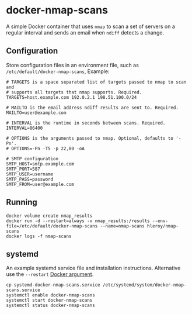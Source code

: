 docker-nmap-scans
=================

A simple Docker container that uses `nmap` to scan a set of servers on a
regular interval and sends an email when `ndiff` detects a change.

Configuration
-------------

Store configuration files in an environment file, such as `/etc/default/docker-nmap-scans`, Example:

```
# TARGETS is a space separated list of targets passed to nmap to scan and
# supports all targets that nmap supports. Required.
TARGETS=host.example.com 192.0.2.1 198.51.100.0/24

# MAILTO is the email address ndiff results are sent to. Required.
MAILTO=user@example.com

# INTERVAL is the runtime in seconds between scans. Required.
INTERVAL=86400

# OPTIONS is the arguments passed to nmap. Optional, defaults to '-Pn'.
# OPTIONS=-Pn -T5 -p 22,80 -oA

# SMTP configuration
SMTP_HOST=smtp.example.com
SMTP_PORT=587
SMTP_USER=username
SMTP_PASS=password
SMTP_FROM=user@example.com
```

Running
-------

```
docker volume create nmap_results
docker run -d --restart=always -v nmap_results:/results --env-file=/etc/default/docker-nmap-scans --name=nmap-scans hleroy/nmap-scans
docker logs -f nmap-scans
```

systemd
-------

An example systemd service file and installation instructions. Alternative use the `--restart` [Docker argument](https://docs.docker.com/reference/run/#restart-policies-restart).

```
cp systemd-docker-nmap-scans.service /etc/systemd/system/docker-nmap-scans.service
systemctl enable docker-nmap-scans
systemctl start docker-nmap-scans
systemctl status docker-nmap-scans
```
